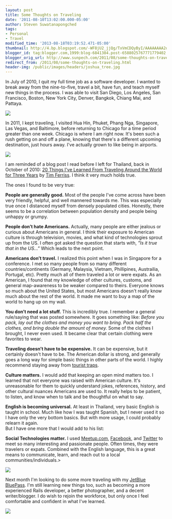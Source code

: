 ```yaml
---
layout: post
title: Some Thoughts on Traveling
date: '2011-08-10T13:02:00.000-05:00'
author: Steven Suwatanapongched
tags:
- Personal
- Travel
modified_time: '2013-08-18T03:19:52.471-05:00'
thumbnail: http://4.bp.blogspot.com/-WF8jU2_jjQg/TxVmCDQyByI/AAAAAAAA2oc/8Y87Up7S0fg/s600/IMG_4121.jpeg
blogger_id: tag:blogger.com,1999:blog-6841384.post-6588025767771779402
blogger_orig_url: http://www.sunpech.com/2011/08/some-thoughts-on-traveling.html
redirect_from: /2011/08/some-thoughts-on-traveling.html
header-img: /public/images/headers/joshua_tree.jpg
---
```


In July of 2010, I quit my full time job as a software developer. I wanted to break away from the nine-to-five, travel a bit, have fun, and teach myself new things in the process. I was able to visit San Diego, Los Angeles, San Francisco, Boston, New York City, Denver, Bangkok, Chiang Mai, and Pattaya.

<a href="http://4.bp.blogspot.com/-WF8jU2_jjQg/TxVmCDQyByI/AAAAAAAA2oc/8Y87Up7S0fg/s600/IMG_4121.jpeg" ><img   border="0"  src="http://4.bp.blogspot.com/-WF8jU2_jjQg/TxVmCDQyByI/AAAAAAAA2oc/8Y87Up7S0fg/s400/IMG_4121.jpeg"  /></a>

In 2011, I kept traveling, I visited Hua Hin, Phuket, Phang Nga, Singapore, Las Vegas, and Baltimore, before returning to Chicago for a time period greater than one week. Chicago is where I am right now. It's been such a rush getting on and off a plane, knowing that there's a different upcoming destination, just hours away. I've actually grown to like being in airports.  

<a href="http://1.bp.blogspot.com/-hiWVdXqLmSY/TxVmCLpCLRI/AAAAAAAA2pg/TqPhLFZimMM/s600/IMG_2976.jpeg" ><img   border="0"  src="http://1.bp.blogspot.com/-hiWVdXqLmSY/TxVmCLpCLRI/AAAAAAAA2pg/TqPhLFZimMM/s400/IMG_2976.jpeg"  /></a>

I am reminded of a blog post I read before I left for Thailand, back in October of 2010: <a href="http://www.fourhourworkweek.com/blog/2010/10/30/20-things-ive-learned-from-traveling-around-the-world-for-three-years/">20 Things I've Learned From Traveling Around the World for Three Years</a> by <a href="http://en.wikipedia.org/wiki/Timothy_Ferriss">Tim Ferriss</a>. I think it very much holds true.  

The ones I found to be very true:  

<strong>People are generally good.</strong> Most of the people I've come across have been very friendly, helpful, and well mannered towards me. This was especially true once I distanced myself from densely populated cities. Honestly, there seems to be a correlation between population density and people being unhappy or grumpy.  

<strong>People don’t hate Americans.</strong> Actually, many people are either jealous or curious about Americans in general. I think their exposure to American culture is through television, movies, and what kind of technologies sprout up from the US. I often got asked the question that starts with, <em>"Is it true that in the US..." </em>Which leads to the next point.  

<strong>Americans don’t travel.</strong> I realized this point when I was in Singapore for a conference. I met so many people from so many different countries/continents (Germany, Malaysia, Vietnam, Phillipines, Austrailia, Portugal, etc). Pretty much all of them traveled a lot or were expats. As an American, I found that my knowledge of other cultures, customs, and general map-awareness to be weaker compared to theirs. Everyone knows so much about the United States, but most Americans doesn't really know much about the rest of the world. It made me want to buy a map of the world to hang up on my wall.  

<strong>You don’t need a lot stuff.</strong> This is incredibly true. I remember a general rule/saying that was posted somewhere. It goes something like: <em>Before you pack, lay out the clothes and money you want to bring. Pack half the clothes, and bring double the amount of money. </em>Some of the clothes I brought, I never even used. It became clear that certain clothing were favorites to wear.  

<strong>Traveling doesn’t have to be expensive.</strong> It can be expensive, but it certainly doesn't have to be. The American dollar is strong, and generally goes a long way for simple basic things in other parts of the world. I highly recommend staying away from <a href="http://en.wikipedia.org/wiki/Tourist_trap">tourist traps</a>.  

<strong>Culture matters.</strong> I would add that keeping an open mind matters too. I learned that not everyone was raised with American culture. It's unreasonable for them to quickly understand jokes, references, history, and other cultural nuances Americans are used to. It really helps to be patient, to listen, and know when to talk and be thoughtful on what to say.  

<strong>English is becoming universal.</strong> At least in Thailand, very basic English is taught in school. Much like how I was taught Spanish, but I never used it so I have only the very bottom basics. But with more usage, I could probably relearn it again.  
But I have one more that I would add to his list:

<strong>Social Technologies matter.</strong> I used <a href="http://www.meetup.com/">Meetup.com</a>, <a href="http://www.facebook.com/">Facebook</a>, and <a href="http://www.twitter.com/">Twitter</a> to meet so many interesting and passionate people. Often times, they were travelers or expats. Combined with the English language, this is a great means to communicate, learn, and reach out to a local communities/individuals.&gt;

<a href="http://1.bp.blogspot.com/-Wm8mVRkV3Rg/TxVmCsiWdtI/AAAAAAAA2oo/YQTAPyixApc/s400/IMG_20101109_195137.jpeg" ><img   border="0" src="http://1.bp.blogspot.com/-Wm8mVRkV3Rg/TxVmCsiWdtI/AAAAAAAA2oo/YQTAPyixApc/s400/IMG_20101109_195137.jpeg"  /></a>

Next month I'm looking to do some more traveling with my <a href="http://jetblue.com/bluepass/">JetBlue BluePass</a>. I'm still learning new things too, such as becoming a more experienced Rails developer, a better photographer, and a decent writer/blogger. I do wish to rejoin the workforce, but only once I feel comfortable and confident in what I've learned.

<img   border="0"  src="http://4.bp.blogspot.com/-yYl8eB0wvrY/TxVmBy6uCPI/AAAAAAAA2oU/dWaKakVh-z0/s400/IMG_2804.jpeg"  />
